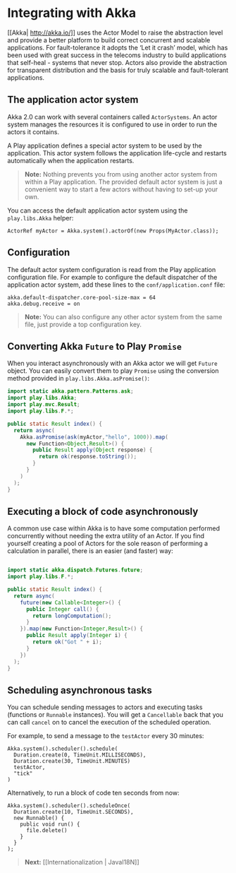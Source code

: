 # Integrating with Akka

[[Akka| http://akka.io/]] uses the Actor Model to raise the abstraction level and provide a better platform to build correct concurrent and scalable applications. For fault-tolerance it adopts the ‘Let it crash’ model, which has been used with great success in the telecoms industry to build applications that self-heal - systems that never stop. Actors also provide the abstraction for transparent distribution and the basis for truly scalable and fault-tolerant applications.

## The application actor system

Akka 2.0 can work with several containers called `ActorSystems`. An actor system manages the resources it is configured to use in order to run the actors it contains. 

A Play application defines a special actor system to be used by the application. This actor system follows the application life-cycle and restarts automatically when the application restarts.

> **Note:** Nothing prevents you from using another actor system from within a Play application. The provided default actor system is just a convenient way to start a few actors without having to set-up your own.

You can access the default application actor system using the `play.libs.Akka` helper:

```
ActorRef myActor = Akka.system().actorOf(new Props(MyActor.class));
```

## Configuration

The default actor system configuration is read from the Play application configuration file. For example to configure the default dispatcher of the application actor system, add these lines to the `conf/application.conf` file:

```
akka.default-dispatcher.core-pool-size-max = 64
akka.debug.receive = on
```

> **Note:** You can also configure any other actor system from the same file, just provide a top configuration key.

## Converting Akka `Future` to Play `Promise`

When you interact asynchronously with an Akka actor we will get `Future` object. You can easily convert them to play `Promise` using the conversion method provided in `play.libs.Akka.asPromise()`:

```java
import static akka.pattern.Patterns.ask;
import play.libs.Akka;
import play.mvc.Result;
import play.libs.F.*;

public static Result index() {
  return async(
    Akka.asPromise(ask(myActor,"hello", 1000)).map(
      new Function<Object,Result>() {
        public Result apply(Object response) {
          return ok(response.toString());
        }
      }
    )
  );
}
```

## Executing a block of code asynchronously

A common use case within Akka is to have some computation performed concurrently without needing the extra utility of an Actor. If you find yourself creating a pool of Actors for the sole reason of performing a calculation in parallel, there is an easier (and faster) way:

```java

import static akka.dispatch.Futures.future;
import play.libs.F.*;

public static Result index() {
  return async(
    future(new Callable<Integer>() {
      public Integer call() {
        return longComputation();
      }   
    }).map(new Function<Integer,Result>() {
      public Result apply(Integer i) {
        return ok("Got " + i);
      }   
    })
  );
}
```

## Scheduling asynchronous tasks

You can schedule sending messages to actors and executing tasks (functions or `Runnable` instances). You will get a `Cancellable` back that you can call `cancel` on to cancel the execution of the scheduled operation.

For example, to send a message to the `testActor` every 30 minutes:

```
Akka.system().scheduler().schedule(
  Duration.create(0, TimeUnit.MILLISECONDS),
  Duration.create(30, TimeUnit.MINUTES)
  testActor, 
  "tick"
)
```

Alternatively, to run a block of code ten seconds from now:

```
Akka.system().scheduler().scheduleOnce(
  Duration.create(10, TimeUnit.SECONDS),
  new Runnable() {
    public void run() {
      file.delete()
    }
  }
); 
```

> **Next:** [[Internationalization | JavaI18N]]